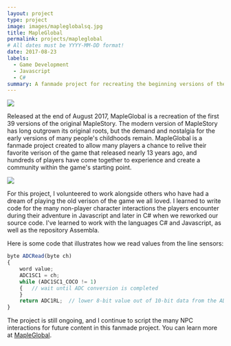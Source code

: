 ```yaml
---
layout: project
type: project
image: images/mapleglobalsq.jpg
title: MapleGlobal
permalink: projects/mapleglobal
# All dates must be YYYY-MM-DD format!
date: 2017-08-23
labels:
  - Game Development
  - Javascript
  - C#
summary: A fanmade project for recreating the beginning versions of the game MapleStory.
---
```


<img class="ui image" src="{{ site.baseurl }}/images/mgbanner.png">

Released at the end of August 2017, MapleGlobal is a recreation of the first 39 versions of the original MapleStory. The modern version of MapleStory has long outgrown its original roots, but the demand and nostalgia for the early versions of many people's childhoods remain. MapleGlobal is a fanmade project created to allow many players a chance to relive their favorite verison of the game that released nearly 13 years ago, and hundreds of players have come together to experience and create a community within the game's starting point.

<img class="ui image" src="{{ site.baseurl }}/images/npctalk.png">

For this project, I volunteered to work alongside others who have had a dream of playing the old verison of the game we all loved. I learned to write code for the many non-player character interactions the players encounter during their adventure in Javascript and later in C# when we reworked our source code. I've learned to work with the languages C# and Javascript, as well as the repository Assembla.

Here is some code that illustrates how we read values from the line sensors:

```js
byte ADCRead(byte ch)
{
    word value;
    ADC1SC1 = ch;
    while (ADC1SC1_COCO != 1)
    {   // wait until ADC conversion is completed   
    }
    return ADC1RL;  // lower 8-bit value out of 10-bit data from the ADC
}
```

The project is still ongoing, and I continue to script the many NPC interactions for future content in this fanmade project.
You can learn more at [MapleGlobal](http://maplestory.global).



